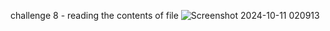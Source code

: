 challenge 8 - reading the contents of file 
![Screenshot 2024-10-11 020913](https://github.com/user-attachments/assets/13b491a3-3d2c-4be0-b491-e95708647f85)


